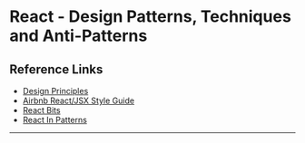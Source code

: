 #   React - Design Patterns, Techniques and Anti-Patterns

##  Reference Links
* [Design Principles](https://reactjs.org/docs/design-principles.html)
* [Airbnb React/JSX Style Guide](https://github.com/airbnb/javascript/tree/master/react)
* [React Bits](https://github.com/vasanthk/react-bits)
* [React In Patterns](https://github.com/krasimir/react-in-patterns)

---


